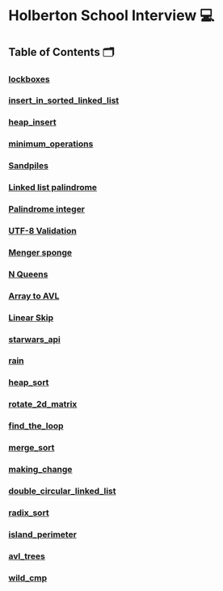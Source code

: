 # **Holberton School Interview** :computer:

## **Table of Contents** :card_index_dividers:

### [lockboxes](https://github.com/Qcarvalhooliveira/holbertonschool-interview/tree/main/lockboxes)

### [insert_in_sorted_linked_list](https://github.com/Qcarvalhooliveira/holbertonschool-interview/tree/main/insert_in_sorted_linked_list)

### [heap_insert](https://github.com/Qcarvalhooliveira/holbertonschool-interview/tree/main/heap_insert)

### [minimum_operations](https://github.com/Qcarvalhooliveira/holbertonschool-interview/tree/main/minimum_operations)

### [Sandpiles](https://github.com/Qcarvalhooliveira/holbertonschool-interview/tree/main/sandpiles)

### [Linked list palindrome](https://github.com/Qcarvalhooliveira/holbertonschool-interview/tree/main/linked_list_palindrome)

### [Palindrome integer](https://github.com/Qcarvalhooliveira/holbertonschool-interview/tree/main/palindrome_integer)

### [UTF-8 Validation](https://github.com/Qcarvalhooliveira/holbertonschool-interview/tree/main/utf8_validation)

### [Menger sponge](https://github.com/Qcarvalhooliveira/holbertonschool-interview/tree/main/menger)

### [N Queens](https://github.com/Qcarvalhooliveira/holbertonschool-interview/tree/main/nqueens)

### [Array to AVL](https://github.com/Qcarvalhooliveira/holbertonschool-interview/tree/main/sorted_array_to_avl)

### [Linear Skip](https://github.com/Qcarvalhooliveira/holbertonschool-interview/tree/main/linear_skip)

### [starwars_api](https://github.com/Qcarvalhooliveira/holbertonschool-interview/tree/main/starwars_api)

### [rain](https://github.com/Qcarvalhooliveira/holbertonschool-interview/tree/main/rain)

### [heap_sort](https://github.com/Qcarvalhooliveira/holbertonschool-interview/tree/main/heap_sort)

### [rotate_2d_matrix](https://github.com/Qcarvalhooliveira/holbertonschool-interview/tree/main/rotate_2d_matrix)

### [find_the_loop](https://github.com/Qcarvalhooliveira/holbertonschool-interview/tree/main/find_the_loop)

### [merge_sort](https://github.com/Qcarvalhooliveira/holbertonschool-interview/tree/main/merge_sort)

### [making_change](https://github.com/Qcarvalhooliveira/holbertonschool-interview/tree/main/making_change)

### [double_circular_linked_list](https://github.com/Qcarvalhooliveira/holbertonschool-interview/tree/main/double_circular_linked_list)

### [radix_sort](https://github.com/Qcarvalhooliveira/holbertonschool-interview/tree/main/radix_sort)

### [island_perimeter](https://github.com/Qcarvalhooliveira/holbertonschool-interview/tree/main/island_perimeter)

### [avl_trees](https://github.com/Qcarvalhooliveira/holbertonschool-interview/tree/main/avl_trees)

### [wild_cmp](https://github.com/Qcarvalhooliveira/holbertonschool-interview/tree/main/wild_cmp)